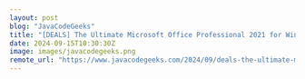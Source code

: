 ```yaml
---
layout: post
blog: "JavaCodeGeeks"
title: "[DEALS] The Ultimate Microsoft Office Professional 2021 for Windows: Lifetime License + Windows 11 Pro Bundle (87% off) & Other Deals Up To 98% Off"
date: 2024-09-15T10:30:30Z
image: images/javacodegeeks.png
remote_url: "https://www.javacodegeeks.com/2024/09/deals-the-ultimate-microsoft-office-professional-2021-for-windows-lifetime-license-windows-11-pro-bundle-87-off-other-deals-up-to-98-off.html"
---
```

